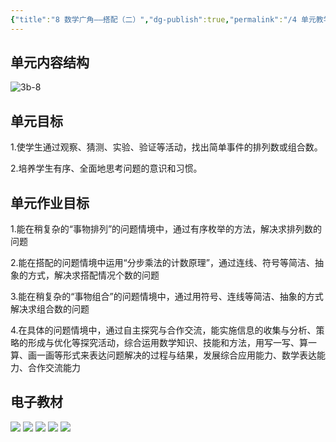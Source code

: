 ```yaml
---
{"title":"8 数学广角——搭配（二）","dg-publish":true,"permalink":"/4 单元教学/3B 三下/8 数学广角 —— 搭配（二）/","dgPassFrontmatter":true,"noteIcon":""}
---
```



## 单元内容结构

![3b-8](https://r2.edui123.com/2023/05/3b-8.png)

## 单元目标

1.使学生通过观察、猜测、实验、验证等活动，找出简单事件的排列数或组合数。

2.培养学生有序、全面地思考问题的意识和习惯。

## 单元作业目标

1.能在稍复杂的“事物排列”的问题情境中，通过有序枚举的方法，解决求排列数的问题

2.能在搭配的问题情境中运用“分步乘法的计数原理”，通过连线、符号等简洁、抽象的方式，解决求搭配情况个数的问题

3.能在稍复杂的“事物组合”的问题情境中，通过用符号、连线等简洁、抽象的方式解决求组合数的问题

4.在具体的问题情境中，通过自主探究与合作交流，能实施信息的收集与分析、策略的形成与优化等探究活动，综合运用数学知识、技能和方法，用写一写、算一算、画一画等形式来表达问题解决的过程与结果，发展综合应用能力、数学表达能力、合作交流能力


## 电子教材

<p class="grid-4">
	<img loading="lazy" decoding="async" src="https://book.pep.com.cn/1221001302141/files/mobile/100.jpg">
	<img loading="lazy" decoding="async" src="https://book.pep.com.cn/1221001302141/files/mobile/101.jpg">
	<img loading="lazy" decoding="async" src="https://book.pep.com.cn/1221001302141/files/mobile/102.jpg">
	<img loading="lazy" decoding="async" src="https://book.pep.com.cn/1221001302141/files/mobile/103.jpg">
	<img loading="lazy" decoding="async" src="https://book.pep.com.cn/1221001302141/files/mobile/104.jpg">
</p>
	
